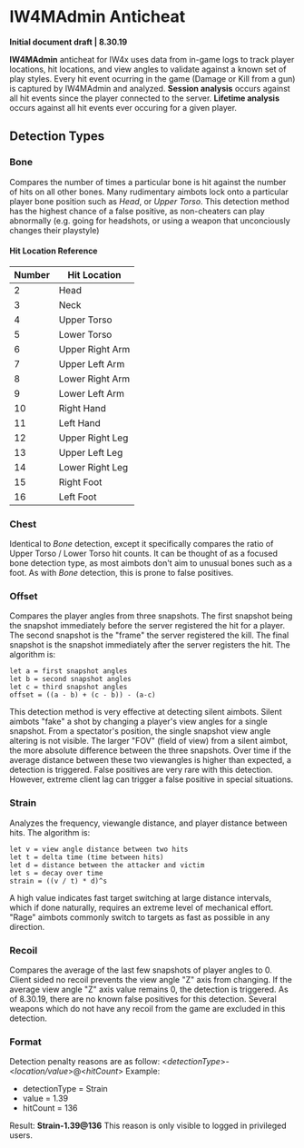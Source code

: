 ﻿# IW4MAdmin Anticheat
**Initial document draft | 8.30.19**

**IW4MAdmin** anticheat for IW4x uses data from in-game logs to track player locations, hit locations, and view angles
to validate against a known set of play styles.
Every hit event ocurring in the game (Damage or Kill from a gun) is captured by IW4MAdmin and analyzed.
**Session analysis** occurs against all hit events since the player connected to the server.
**Lifetime analysis** occurs against all hit events ever occuring for a given player.
## Detection Types
### Bone
Compares the number of times a particular bone is hit against the number of hits on all other bones.
Many rudimentary aimbots lock onto a particular player bone position such as _Head_, or _Upper Torso_.
This detection method has the highest chance of a false positive, as non-cheaters can play abnormally 
(e.g. going for headshots, or using a weapon that unconciously changes their playstyle)

#### Hit Location Reference
| Number | Hit Location    |
|--------|-----------------|
| 2      | Head            |
| 3      | Neck            |
| 4      | Upper Torso     |
| 5      | Lower Torso     |
| 6      | Upper Right Arm |
| 7      | Upper Left Arm  |
| 8      | Lower Right Arm |
| 9      | Lower Left Arm  |
| 10     | Right Hand      |
| 11     | Left Hand       |
| 12     | Upper Right Leg |
| 13     | Upper Left Leg  |
| 14     | Lower Right Leg |
| 15     | Right Foot      |
| 16     | Left Foot       |
### Chest
Identical to *Bone* detection, except it specifically compares the ratio of Upper Torso / Lower Torso hit counts.
It can be thought of as a focused bone detection type, as most aimbots don't aim to unusual bones such as a foot.
As with *Bone* detection, this is prone to false positives.
### Offset
Compares the player angles from three snapshots. The first snapshot being the snapshot immediately before the server registered the hit for a player.
The second snapshot is the "frame" the server registered the kill. The final snapshot is the snapshot immediately after the server registers the hit.
The algorithm is:
```
let a = first snapshot angles
let b = second snapshot angles
let c = third snapshot angles
offset = ((a - b) + (c - b)) - (a-c)
```
This detection method is very effective at detecting silent aimbots. 
Silent aimbots "fake" a shot by changing a player's view angles for a single snapshot. From a spectator's position, the single snapshot view angle altering is not visible. 
The larger "FOV" (field of view) from a silent aimbot, the more absolute difference between the three snapshots. 
Over time if the average distance between these two viewangles is higher than expected, a detection is triggered.
False positives are very rare with this detection. However, extreme client lag can trigger a false positive in special situations.
### Strain
Analyzes the frequency, viewangle distance, and player distance between hits.
The algorithm is:
```
let v = view angle distance between two hits  
let t = delta time (time between hits)  
let d = distance between the attacker and victim
let s = decay over time
strain = ((v / t) * d)^s
```
A high value indicates fast target switching at large distance intervals, which if done naturally, requires an extreme level of mechanical effort.
"Rage" aimbots commonly switch to targets as fast as possible in any direction.
### Recoil
Compares the average of the last few snapshots of player angles to 0. Client sided no recoil prevents the view angle "Z" axis from changing.
If the average view angle "Z" axis value remains 0, the detection is triggered. 
As of 8.30.19, there are no known false positives for this detection.
Several weapons which do not have any recoil from the game are excluded in this detection.
### Format
Detection penalty reasons are as follow:
<_detectionType_>-<_location/value_>@<_hitCount_>
Example:
- detectionType = Strain
- value = 1.39
- hitCount = 136

Result: **Strain-1.39@136**
This reason is only visible to logged in privileged users.
